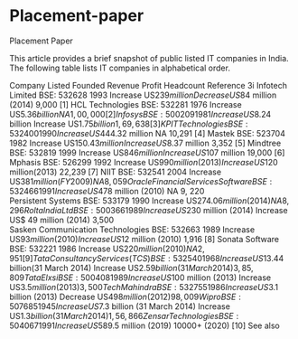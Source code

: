 # Placement-paper
Placement Paper 

This article provides a brief snapshot of public listed IT companies in India. The following table lists IT companies in alphabetical order.

Company	Listed	Founded	Revenue	Profit	Headcount	Reference
3i Infotech Limited	BSE: 532628	1993	Increase US$239 million	Decrease US$84 million (2014)	9,000	[1]
HCL Technologies	BSE: 532281	1976	Increase US$5.36 billion	NA	1,00,000	[2]
Infosys	BSE: 500209	1981	Increase US$8.24 billion	Increase US$1.75 billion	1,69,638	[3]
KPIT Technologies	BSE: 532400	1990	Increase US$444.32 million	NA	10,291	[4]
Mastek	BSE: 523704	1982	Increase US$150.43 million	Increase US$8.37 million	3,352	[5]
Mindtree	BSE: 532819	1999	Increase US$846 million	Increase US$107 million	19,000	[6]
Mphasis	BSE: 526299	1992	Increase US$990 million(2013)	Increase US$120 million(2013)	22,239	[7]
NIIT	BSE: 532541	2004	Increase US$381 million (FY 2009)	NA	8,059	
Oracle Financial Services Software	BSE: 532466	1991	Increase US$478 million (2010)	NA	9, 220	
Persistent Systems	BSE: 533179	1990	Increase US$274.06 million (2014)	NA	8,296	
Rolta India Ltd	BSE: 500366	1989	Increase US$230 million (2014)	Increase US$ 49 million (2014)	3,500	
Sasken Communication Technologies	BSE: 532663	1989	Increase US$93 million (2010)	Increase US$12 million (2010)	1,916	[8]
Sonata Software	BSE: 532221	1986	Increase US$220 million (2010)	NA	2,951	[9]
Tata Consultancy Services(TCS)	BSE: 532540	1968	Increase US$13.44 billion(31 March 2014)	Increase US$2.59 billion(31 March 2014)	3,85,809	
Tata Elxsi	BSE: 500408	1989	Increase US$100 million (2013)	Increase US$3.5 million (2013)	3,500	
Tech Mahindra	BSE: 532755	1986	Increase US$3.1 billion (2013)	Decrease US$498 million (2012)	98,009	
Wipro	BSE: 507685	1945	Increase US$7.3 billion (31 March 2014)	Increase US$1.3 billion (31 March 2014)	1,56,866	
Zensar Technologies	BSE: 504067	1991	IncreaseUS$589.5 million (2019)		10000+ (2020)	[10]
See also
